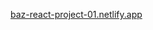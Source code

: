 <a href="https://baz-react-project-01.netlify.app" target="blank">baz-react-project-01.netlify.app</a>
